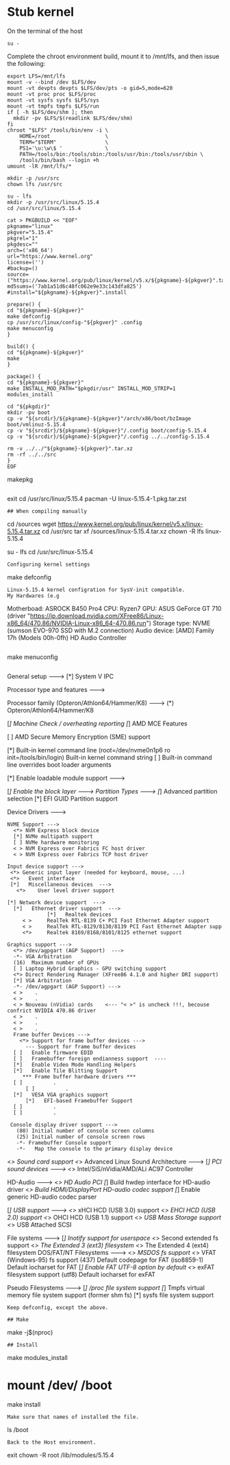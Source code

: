 # Stub kernel

On the terminal of the host
```
su -
```
Complete the chroot environment build, mount it to /mnt/lfs, and then issue the following: 
```
export LFS=/mnt/lfs
mount -v --bind /dev $LFS/dev
mount -vt devpts devpts $LFS/dev/pts -o gid=5,mode=620
mount -vt proc proc $LFS/proc
mount -vt sysfs sysfs $LFS/sys
mount -vt tmpfs tmpfs $LFS/run
if [ -h $LFS/dev/shm ]; then
  mkdir -pv $LFS/$(readlink $LFS/dev/shm)
fi
chroot "$LFS" /tools/bin/env -i \
    HOME=/root                  \
    TERM="$TERM"                \
    PS1='\u:\w\$ '              \
    PATH=/tools/bin:/tools/sbin:/tools/usr/bin:/tools/usr/sbin \
    /tools/bin/bash --login +h
umount -lR /mnt/lfs/*

mkdir -p /usr/src
chown lfs /usr/src
```
```
su - lfs
mkdir -p /usr/src/linux/5.15.4
cd /usr/src/linux/5.15.4
```
```
cat > PKGBUILD << "EOF"
pkgname="linux"
pkgver="5.15.4"
pkgrel="1"
pkgdesc=""
arch=('x86_64')
url="https://www.kernel.org"
license=('')
#backup=()
source=("https://www.kernel.org/pub/linux/kernel/v5.x/${pkgname}-${pkgver}".tar.xz)
md5sums=('7ab1a51d6c48fc062e9e33c143dfa825')
#install="${pkgname}-${pkgver}".install

prepare() {
cd "${pkgname}-${pkgver}"
make defconfig
cp /usr/src/linux/config-"${pkgver}" .config
make menuconfig
}

build() {
cd "${pkgname}-${pkgver}"
make
}

package() {
cd "${pkgname}-${pkgver}"
make INSTALL_MOD_PATH="$pkgdir/usr" INSTALL_MOD_STRIP=1 modules_install

cd "${pkgdir}"
mkdir -pv boot
cp -v "${srcdir}/${pkgname}-${pkgver}"/arch/x86/boot/bzImage boot/vmlinuz-5.15.4
cp -v "${srcdir}/${pkgname}-${pkgver}"/.config boot/config-5.15.4
cp -v "${srcdir}/${pkgname}-${pkgver}"/.config ../../config-5.15.4

rm -v ../../"${pkgname}-${pkgver}".tar.xz
rm -rf ../../src
}
EOF
```
makepkg
```
```
exit
cd /usr/src/linux/5.15.4
pacman -U linux-5.15.4-1.pkg.tar.zst
```
## When compiling manually 
```
cd /sources
wget https://www.kernel.org/pub/linux/kernel/v5.x/linux-5.15.4.tar.xz
cd /usr/src
tar xf /sources/linux-5.15.4.tar.xz
chown -R lfs linux-5.15.4

su - lfs
cd /usr/src/linux-5.15.4
```
Configuring kernel settings
```
make defconfig
```
Linux-5.15.4 kernel configration for SysV-init compatible.
My Hardwares (e.g
```
Motherboad: ASROCK B450 Pro4
CPU: Ryzen7
GPU: ASUS GeForce GT 710 (driver "https://jp.download.nvidia.com/XFree86/Linux-x86_64/470.86/NVIDIA-Linux-x86_64-470.86.run")
Storage type: NVME (sumson EVO-970 SSD with M.2 connection)
Audio device: [AMD] Family 17h (Models 00h-0fh) HD Audio Controller
```
```
make menuconfig
```
```
General setup  --->
    [*] System V IPC

Processor type and features  --->

   Processor family (Opteron/Athlon64/Hammer/K8)  --->
     (*) Opteron/Athlon64/Hammer/K8
     
   [*] Machine Check / overheating reporting 
   [*]   AMD MCE Features
   
   [ ] AMD Secure Memory Encryption (SME) support
   
   [*] Built-in kernel command line
   (root=/dev/nvme0n1p6 ro init=/tools/bin/login) Built-in kernel command string
   [ ]     Built-in command line overrides boot loader arguments 
      
[*] Enable loadable module support --->

[*] Enable the block layer --->
    Partition Types --->
      [*] Advanced partition selection
        [*] EFI GUID Partition support

Device Drivers --->

    NVME Support --->
      <*> NVM Express block device 
      [*] NVMe multipath support
      [ ] NVMe hardware monitoring
      < > NVM Express over Fabrics FC host driver
      < > NVM Express over Fabrics TCP host driver           

    Input device support --->
     <*> Generic input layer (needed for keyboard, mouse, ...) 
     <*>   Event interface
     [*]   Miscellaneous devices  ---> 
       <*>    User level driver support

    [*] Network device support  --->
      [*]   Ethernet driver support  --->
                 [*]   Realtek devices
		 < >     RealTek RTL-8139 C+ PCI Fast Ethernet Adapter support
		 < >     RealTek RTL-8129/8130/8139 PCI Fast Ethernet Adapter supp
		 <*>     Realtek 8169/8168/8101/8125 ethernet support

    Graphics support --->
      <*> /dev/agpgart (AGP Support)  --->
      -*- VGA Arbitration
      (16)  Maximum number of GPUs
      [ ] Laptop Hybrid Graphics - GPU switching support
      <*> Direct Rendering Manager (XFree86 4.1.0 and higher DRI support)
      [*] VGA Arbitration
      -*- /dev/agpgart (AGP Support) --->
      < >    .
      < >    .
      < > Nouveau (nVidia) cards    <--- "< >" is uncheck !!!, becouse confrict NVIDIA 470.86 driver 
      < >    .
      < >    .
      < >    .
      Frame buffer Devices --->
        <*> Support for frame buffer devices --->
          --- Support for frame buffer devices
	  [ ]   Enable firmware EDID
	  [ ]   Framebuffer foreign endianness support  ----
	  [*]   Enable Video Mode Handling Helpers
	  [*]   Enable Tile Blitting Support
	     *** Frame buffer hardware drivers ***
	  [ ]          .
          [ ]          .
	  [*]   VESA VGA graphics support
          [*]   EFI-based Framebuffer Support
	  [ ]          .
	  [ ]          .

     Console display driver support --->
       (80) Initial number of console screen columns
       (25) Initial number of console screen rows
       -*- Framebuffer Console support
       -*-   Map the console to the primary display device

   <*> Sound card support
       <*> Advanced Linux Sound Architecture --->
         [*] PCI sound devices  --->
            <*> Intel/SiS/nVidia/AMD/ALi AC97 Controller  
	    
   HD-Audio  --->
     <*> HD Audio PCI
     [*] Build hwdep interface for HD-audio driver
     <*> Build HDMI/DisplayPort HD-audio codec support 
     [*] Enable generic HD-audio codec parser

   [*] USB support  --->
     <*>     xHCI HCD (USB 3.0) support
     <*>     EHCI HCD (USB 2.0) support
     <*>     OHCI HCD (USB 1.1) support
     <*>     USB Mass Storage support
     <*>     USB Attached SCSI

File systems --->
    [*] Inotify support for userspace
    <*> Second extended fs support
    <*> The Extended 3 (ext3) filesystem
    <*> The Extended 4 (ext4) filesystem
    DOS/FAT/NT Filesystems  --->
      <*> MSDOS fs support
      <*> VFAT (Windows-95) fs support
      (437) Default codepage for FAT
      (iso8859-1) Default iocharset for FAT
      [*]   Enable FAT UTF-8 option by default 
      <*> exFAT filesystem support
      (utf8) Default iocharset for exFAT
 
Pseudo Filesystems --->
    [*] /proc file system support
    [*] Tmpfs virtual memory file system support (former shm fs)
    [*] sysfs file system support

```
Keep defconfig, except the above.

## Make
```
make -j$(nproc)
```
## Install
```
make modules_install

# mount /dev/<EFI System Partition> /boot

make install
```
Make sure that names of installed the file.
```
ls /boot
```    
Back to the Host environment.
```
exit
chown -R root /lib/modules/5.15.4
```
